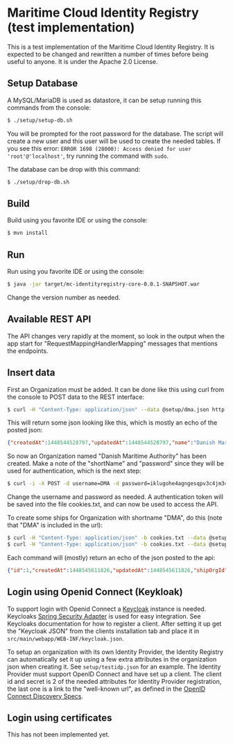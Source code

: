 # Maritime Cloud Identity Registry (test implementation)
This is a test implementation of the Maritime Cloud Identity Registry. It is expected to be changed and rewritten a number of times before being useful to anyone. It is under the Apache 2.0 License.

## Setup Database
A MySQL/MariaDB is used as datastore, it can be setup running this commands from the console:
```sh
$ ./setup/setup-db.sh
```
You will be prompted for the root password for the database. The script will create a new user and this user will be used to create the needed tables.
If you see this error: ```ERROR 1698 (28000): Access denied for user 'root'@'localhost'```, try running the command with ```sudo```.

The database can be drop with this command:
```sh
$ ./setup/drop-db.sh
```

## Build
Build using you favorite IDE or using the console:
```sh
$ mvn install
```

## Run
Run using you favorite IDE or using the console:
```sh
$ java -jar target/mc-identityregistry-core-0.0.1-SNAPSHOT.war
```
Change the version number as needed.

## Available REST API
The API changes very rapidly at the moment, so look in the output when the app start for "RequestMappingHandlerMapping" messages that mentions the endpoints.  

## Insert data
First an Organization must be added. It can be done like this using curl from the console to POST data to the REST interface:
```sh
$ curl -H "Content-Type: application/json" --data @setup/dma.json http://localhost:8080/admin/api/org/apply
```

This will return some json looking like this, which is mostly an echo of the posted json:
```json
{"createdAt":1448544528797,"updatedAt":1448544528797,"name":"Danish Maritime Authority","shortName":"DMA","url":"http://www.soefartsstyrelsen.dk/","country":"Denmark","password":"iklugohe4agngesqpv3c4jm34g"}
```

So now an Organization named "Danish Maritime Authority" has been created. Make a note of the "shortName" and "password" since they will be used for authentication, which is the next step:
```sh
$ curl -i -X POST -d username=DMA -d password=iklugohe4agngesqpv3c4jm34g -c ./cookies.txt http://localhost:8080/login
```
Change the username and password as needed. A authentication token will be saved into the file cookies.txt, and can now be used to access the API.

To create some ships for Organization with shortname "DMA", do this (note that "DMA" is included in the url):
```sh
$ curl -H "Content-Type: application/json" -b cookies.txt --data @setup/ship1.json http://localhost:8080/admin/api/org/DMA/ship
$ curl -H "Content-Type: application/json" -b cookies.txt --data @setup/ship2.json http://localhost:8080/admin/api/org/DMA/ship
```

Each command will (mostly) return an echo of the json posted to the api:
```json
{"id":1,"createdAt":1448545611826,"updatedAt":1448545611826,"shipOrgId":"dma1","name":"POUL LØWENØRN","attributes":[{"id":1,"createdAt":1448545611838,"updatedAt":1448545611838,"attributeName":"IMO number","attributeValue":"9250969"},{"id":2,"createdAt":1448545611840,"updatedAt":1448545611840,"attributeName":"callsign","attributeValue":"OZZX"},{"id":3,"createdAt":1448545611844,"updatedAt":1448545611844,"attributeName":"Port Of Register","attributeValue":"KØBENHAVN"}],"certificates":[]}
```

## Login using Openid Connect (Keykloak)
To support login with Openid Connect a [Keycloak](http://keycloak.jboss.org/) instance is needed. Keycloaks [Spring Security Adapter](http://keycloak.github.io/docs/userguide/keycloak-server/html/ch08.html#spring-security-adapter) is used for easy integration. See Keycloaks documentation for how to register a client. After setting it up get the "Keycloak JSON" from the clients installation tab and place it in `src/main/webapp/WEB-INF/keycloak.json`.

To setup an organization with its own Identity Provider, the Identity Registry can automatically set it up using a few extra attributes in the organization json when creating it. See ```setup/testidp.json``` for an example. The Identity Provider must support OpenID Connect and have set up a client. The client id and secret is 2 of the needed attributes for Identity Provider registration, the last one is a link to the "well-known url", as defined in the [OpenID Connect Discovery Specs](https://openid.net/specs/openid-connect-discovery-1_0.html#ProviderConfig).

## Login using certificates
This has not been implemented yet.
